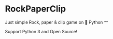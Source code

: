 # RockPaperClip
Just simple Rock, paper &amp; clip game on 🐍 Python ^^

Support Python 3 and Open Source!
